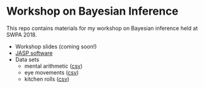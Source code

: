 # Workshop on Bayesian Inference

This repo contains materials for my workshop on Bayesian inference held at SWPA 2018. 

- Workshop slides (coming soon!)
- [JASP software](http://jasp-stats.org)
- Data sets
  - mental arithmetic ([csv](datasets/mental_arithmetic.csv))
  - eye movements ([csv](datasets/eye_movements.csv))
  - kitchen rolls ([csv](datasets/kitchen_rolls.csv))
